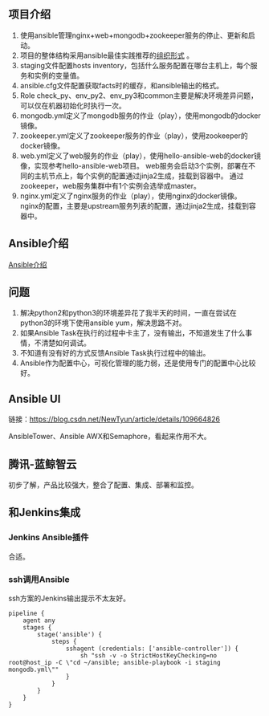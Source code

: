 ## 项目介绍

1. 使用ansible管理nginx+web+mongodb+zookeeper服务的停止、更新和启动。
2. 项目的整体结构采用ansible最佳实践推荐的[组织形式](https://ansible-tran.readthedocs.io/en/latest/docs/playbooks_best_practices.html#content-organization) 。
3. staging文件配置hosts inventory，包括什么服务配置在哪台主机上，每个服务和实例的变量值。
4. ansible.cfg文件配置获取facts时的缓存，和ansible输出的格式。
5. Role check_py、env_py2、env_py3和common主要是解决环境差异问题，可以仅在机器初始化时执行一次。
6. mongodb.yml定义了mongodb服务的作业（play），使用mongodb的docker镜像。
7. zookeeper.yml定义了zookeeper服务的作业（play），使用zookeeper的docker镜像。
8. web.yml定义了web服务的作业（play），使用hello-ansible-web的docker镜像，实现参考hello-ansible-web项目。
web服务会启动3个实例，部署在不同的主机节点上，每个实例的配置通过jinja2生成，挂载到容器中。
通过zookeeper，web服务集群中有1个实例会选举成master。
9. nginx.yml定义了nginx服务的作业（play），使用nginx的docker镜像。
nginx的配置，主要是upstream服务列表的配置，通过jinja2生成，挂载到容器中。


## Ansible介绍

[Ansible介绍](docs/ansible.md)

## 问题
1. 解决python2和python3的环境差异花了我半天的时间，一直在尝试在python3的环境下使用ansible yum，解决思路不对。
2. 如果Ansible Task在执行的过程中卡主了，没有输出，不知道发生了什么事情，不清楚如何调试。
3. 不知道有没有好的方式反馈Ansible Task执行过程中的输出。
4. Ansible作为配置中心，可视化管理的能力弱，还是使用专门的配置中心比较好。

## Ansible UI

链接：https://blog.csdn.net/NewTyun/article/details/109664826

AnsibleTower、Ansible AWX和Semaphore，看起来作用不大。

## 腾讯-蓝鲸智云

初步了解，产品比较强大，整合了配置、集成、部署和监控。

## 和Jenkins集成

### Jenkins Ansible插件

合适。

### ssh调用Ansible

ssh方案的Jenkins输出提示不太友好。

```
pipeline {
    agent any
	stages {
        stage('ansible') {
            steps {
                sshagent (credentials: ['ansible-controller']) {
                    sh "ssh -v -o StrictHostKeyChecking=no root@host_ip -C \"cd ~/ansible; ansible-playbook -i staging mongodb.yml\""
                }
            }
        }
    }
}	
```
